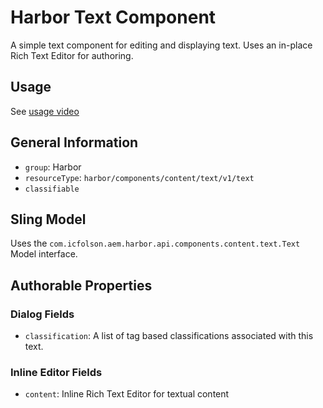 # Harbor Text Component

A simple text component for editing and displaying text. Uses an in-place Rich Text Editor for authoring.

## Usage

See [usage video](https://youtu.be/EGAT9z0Erx4)

## General Information

* `group`: Harbor
* `resourceType`: `harbor/components/content/text/v1/text`
* `classifiable`

## Sling Model

Uses the `com.icfolson.aem.harbor.api.components.content.text.Text` Model interface.

## Authorable Properties

### Dialog Fields
* `classification`: A list of tag based classifications associated with this text.

### Inline Editor Fields
* `content`: Inline Rich Text Editor for textual content

